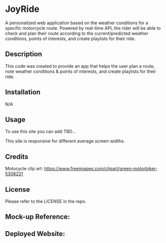 # JoyRide
A personalized web application based on the weather conditions for a specific motorcycle route. Powered by real-time API, the rider will be able to check and plan their route according to the current/predicted weather conditions, points of interests, and create playlists for their ride.

## Description

This code was created to provide an app that helps the user plan a route, note weather conditions & points of interests, and  create playlists for their ride. 

## Installation

N/A

## Usage

To use this site you can add TBD...

This site is responsive for different average screen widths.

## Credits
Motocycle clip art: https://www.freeimages.com/clipart/green-motorbiker-5308221

## License

Please refer to the LICENSE in the repo.

## Mock-up Reference:


## Deployed Website: